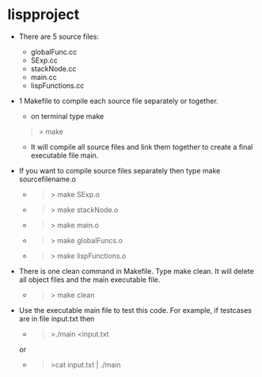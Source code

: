# lispproject
* There are 5 source files:
  * globalFunc.cc
  * SExp.cc
  * stackNode.cc
  * main.cc
  * lispFunctions.cc
* 1 Makefile to compile each source file separately or together.  
  * on terminal type make  
  > \> make
  * It will compile all source files and link them together to create a final executable file main.
* If you want to compile source files separately then type make sourcefilename.o  
  * > \> make SExp.o
  * > \> make stackNode.o
  * > \> make main.o
  * > \> make globalFuncs.o
  * > \> make lispFunctions.o

* There is one clean command in Makefile. Type make clean. It will delete all object files and the main executable file.
  * >  \> make clean

* Use the executable main file to test this code. For example, if testcases are in file input.txt then
  * > \>./main <input.txt
  
  or  
  * > \>cat input.txt | ./main
